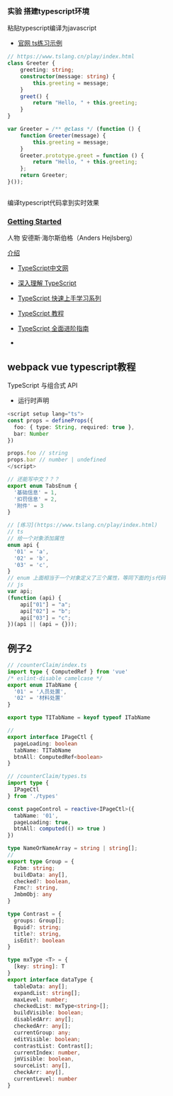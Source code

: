 ### 实验 搭建typescript环境
粘贴typescript编译为javascript
- [官网 ts练习示例](https://www.tslang.cn/play/index.html)
```ts
// https://www.tslang.cn/play/index.html
class Greeter {
    greeting: string;
    constructor(message: string) {
        this.greeting = message;
    }
    greet() {
        return "Hello, " + this.greeting;
    }
}

var Greeter = /** @class */ (function () {
    function Greeter(message) {
        this.greeting = message;
    }
    Greeter.prototype.greet = function () {
        return "Hello, " + this.greeting;
    };
    return Greeter;
}());


```

```ts

```

编译typescript代码拿到实时效果


### [Getting Started](https://www.w3schools.com/typescript/index.php)
人物 安德斯·海尔斯伯格（Anders Hejlsberg）


[](https://www.typescriptlang.org/zh/docs/)
[](https://www.typescriptlang.org/)

[](https://github.com/microsoft/TypeScript.git)
[](https://github.com/microsoft/TypeScript)


[介绍](https://www.sohu.com/na/433426213_298038)



- [TypeScript中文网](https://www.tslang.cn/docs/home.html)
- [深入理解 TypeScript](https://jkchao.github.io/typescript-book-chinese/)

- [TypeScript 快速上手学习系列](https://blog.csdn.net/hh18700418030/category_11716049.html)

- [TypeScript 教程](https://www.w3cschool.cn/typescript/)

- [TypeScript 全面进阶指南](https://zhuanlan.zhihu.com/p/538934048)
- 
## webpack vue typescript教程


TypeScript 与组合式 API

- 运行时声明



```TypeScript
<script setup lang="ts">
const props = defineProps({
  foo: { type: String, required: true },
  bar: Number
})

props.foo // string
props.bar // number | undefined
</script>
```
```ts
// 还能写中文？？？
export enum TabsEnum {
  '基础信息' = 1,
  '扣罚信息' = 2,
  '附件' = 3
}
```



```typescript
// [练习](https://www.tslang.cn/play/index.html)
// ts
// 给一个对象添加属性
enum api {
  '01' = 'a',
  '02' = 'b',
  '03' = 'c',
}
// enum 上面相当于一个对象定义了三个属性，等同下面的js代码 
// js
var api;
(function (api) {
    api["01"] = "a";
    api["02"] = "b";
    api["03"] = "c";
})(api || (api = {}));
```

## 例子2
```typescript
// /counterClaim/index.ts
import type { ComputedRef } from 'vue'
/* eslint-disable camelcase */
export enum ITabName {
  '01' = '人员处置',
  '02' = '材料处置'
}

export type TITabName = keyof typeof ITabName

// 
export interface IPageCtl {
  pageLoading: boolean
  tabName: TITabName
  btnAll: ComputedRef<boolean>
}

// /counterClaim/types.ts 
import type {
  IPageCtl
} from './types'

const pageControl = reactive<IPageCtl>({
  tabName: '01',
  pageLoading: true,
  btnAll: computed(() => true )
})
```


```typescript
type NameOrNameArray = string | string[];
// 
export type Group = {
  Fzbm: string;
  buildData: any[],
  checked?: boolean,
  Fzmc?: string,
  JmbmObj: any
}

type Contrast = {
  groups: Group[];
  Bguid?: string;
  title?: string,
  isEdit?: boolean
}

type mxType <T> = {
  [key: string]: T
}
export interface dataType {
  tableData: any[];
  expandList: string[];
  maxLevel: number;
  checkedList: mxType<string>[];
  buildVisible: boolean;
  disabledArr: any[];
  checkedArr: any[];
  currentGroup: any;
  editVisible: boolean;
  contrastList: Contrast[];
  currentIndex: number,
  jmVisible: boolean,
  sourceList: any[],
  checkArr: any[],
  currentLevel: number
}

```
